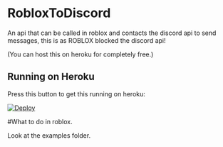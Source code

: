 # RobloxToDiscord
An api that can be called in roblox and contacts the discord api to send messages, this is as ROBLOX blocked the discord api! 

(You can host this on heroku for completely free.)

## Running on Heroku

Press this button to get this running on heroku:

<a href="https://heroku.com/deploy?template=https://github.com/CookieHax/RobloxToDiscord">
  <img src="https://www.herokucdn.com/deploy/button.svg" alt="Deploy">
</a>


#What to do in roblox.


Look at the examples folder.
